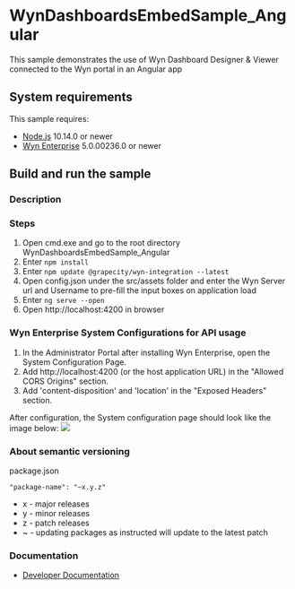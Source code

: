 # WynDashboardsEmbedSample_Angular

This sample demonstrates the use of Wyn Dashboard Designer & Viewer connected to the Wyn portal in an Angular app

## System requirements

This sample requires:
 * [Node.js](https://nodejs.org/en/download/) 10.14.0 or newer
 * [Wyn Enterprise](https://wyn.grapecity.com/demos/request/trial) 5.0.00236.0 or newer
## Build and run the sample

### Description


### Steps

1. Open cmd.exe and go to the root directory WynDashboardsEmbedSample_Angular
2. Enter `npm install`
3. Enter `npm update @grapecity/wyn-integration --latest`
4. Open config.json under the src/assets folder and enter the Wyn Server url and Username to pre-fill the input boxes on application load
5. Enter `ng serve --open`
6. Open http://localhost:4200 in browser

### Wyn Enterprise System Configurations for API usage
1. In the Administrator Portal after installing Wyn Enterprise, open the System Configuration Page. 
2. Add http://localhost:4200 (or the host application URL) in the "Allowed CORS Origins" section. 
3. Add 'content-disposition' and 'location' in the "Exposed Headers" section. 

After configuration, the System configuration page should look like the image below: 
![](WynEnterprise-SystemConfigPage.png)

### About semantic versioning

package.json
```
"package-name": "~x.y.z"
```

- x - major releases
- y - minor releases
- z - patch releases
- ~ - updating packages as instructed will update to the latest patch

### Documentation

- [Developer Documentation](https://wyn.grapecity.com/docs/dev-docs/)
